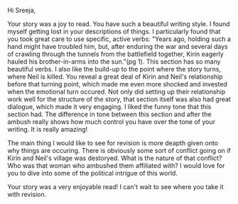 Hi Sreeja,

Your story was a joy to read. You have such a beautiful writing style. I found myself getting lost in your descriptions of things. I particularly found that you took great care to use specific, active verbs: "Years ago, holding such a hand might have troubled him, but, after enduring the war and several days of crawling through the tunnels from the battlefield together, Kirin eagerly hauled his brother-in-arms into the sun."(pg 1). This section has so many beautiful verbs. I also like the build-up to the point where the story turns, where Neil is killed. You reveal a great deal of Kirin and Neil's relationship before that turning point, which made me even more shocked and invested when the emotional turn occured. Not only did setting up their relationship work well for the structure of the story, that section itself was also had great dialogue, which made it very engaging. I liked the funny tone that this section had. The difference in tone between this section and after the ambush really shows how much control you have over the tone of your writing. It is really amazing!

The main thing I would like to see for revision is more deapth given onto why things are occuring. There is obviously some sort of conflict going on if Kirin and Neil's village was destoryed. What is the nature of that conflict? Who was that woman who ambushed them affiliated with? I would love for you to dive into some of the political intrigue of this world.

Your story was a very enjoyable read! I can't wait to see where you take it with revision.